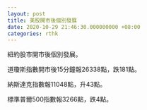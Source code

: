 ```yaml
---
layout: post
title: 美股開市後個別發展
date: 2020-10-29 21:46:30.000000000 +08:00
categories: rthk
---
```


紐約股市開市後個別發展。

道瓊斯指數開市後15分鐘報26338點，跌181點。

納斯達克指數報11048點，升43點。

標準普爾500指數報3266點，跌4點。
